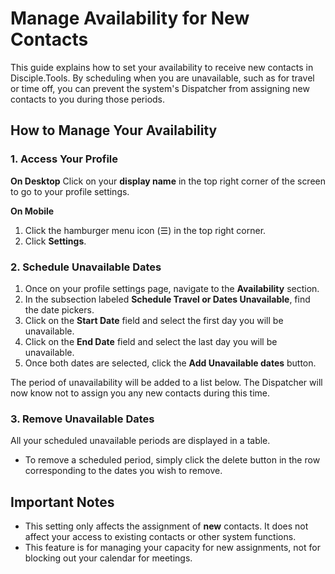 # Manage Availability for New Contacts

This guide explains how to set your availability to receive new contacts in Disciple.Tools. By scheduling when you are unavailable, such as for travel or time off, you can prevent the system's Dispatcher from assigning new contacts to you during those periods.

## How to Manage Your Availability

### 1. Access Your Profile
**On Desktop**
Click on your **display name** in the top right corner of the screen to go to your profile settings.

**On Mobile**
1. Click the hamburger menu icon (☰) in the top right corner.
2. Click **Settings**.

### 2. Schedule Unavailable Dates
1. Once on your profile settings page, navigate to the **Availability** section.
2. In the subsection labeled **Schedule Travel or Dates Unavailable**, find the date pickers.
3. Click on the **Start Date** field and select the first day you will be unavailable.
4. Click on the **End Date** field and select the last day you will be unavailable.
5. Once both dates are selected, click the **Add Unavailable dates** button.

The period of unavailability will be added to a list below. The Dispatcher will now know not to assign you any new contacts during this time.

### 3. Remove Unavailable Dates
All your scheduled unavailable periods are displayed in a table.

- To remove a scheduled period, simply click the delete button in the row corresponding to the dates you wish to remove.

## Important Notes

-   This setting only affects the assignment of **new** contacts. It does not affect your access to existing contacts or other system functions.
-   This feature is for managing your capacity for new assignments, not for blocking out your calendar for meetings.